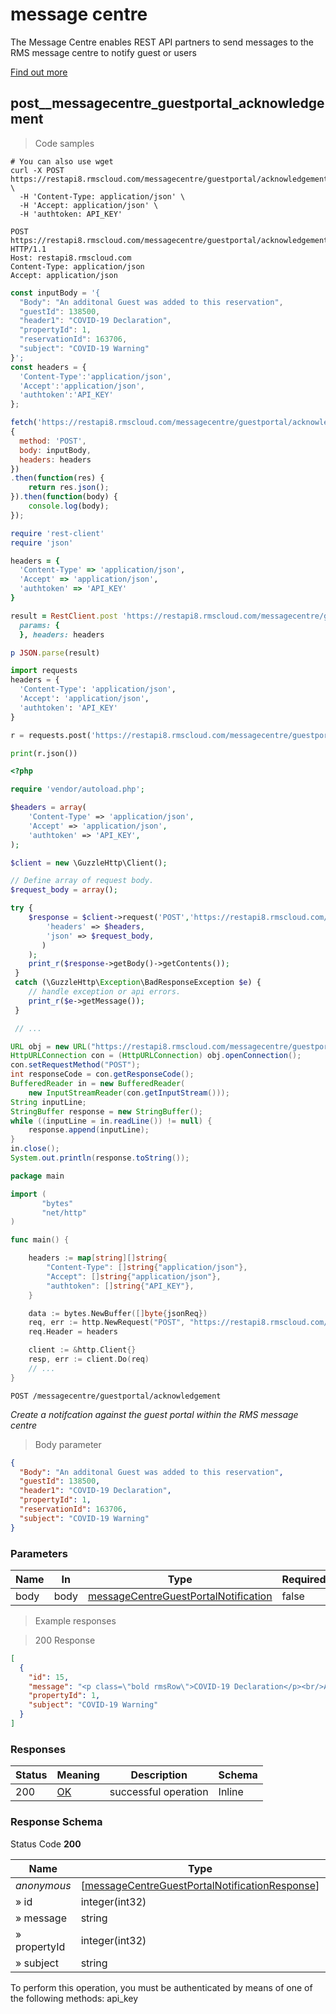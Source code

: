 <h1 id="rms-rest-api-message-centre">message centre</h1>

The Message Centre enables REST API partners to send messages to the RMS message centre to notify guest or users

<a href="https://helpcentre.rmscloud.com/message-centre-info/message-centre">Find out more</a>

## post__messagecentre_guestportal_acknowledgement

> Code samples

```shell
# You can also use wget
curl -X POST https://restapi8.rmscloud.com/messagecentre/guestportal/acknowledgement \
  -H 'Content-Type: application/json' \
  -H 'Accept: application/json' \
  -H 'authtoken: API_KEY'

```

```http
POST https://restapi8.rmscloud.com/messagecentre/guestportal/acknowledgement HTTP/1.1
Host: restapi8.rmscloud.com
Content-Type: application/json
Accept: application/json

```

```javascript
const inputBody = '{
  "Body": "An additonal Guest was added to this reservation",
  "guestId": 138500,
  "header1": "COVID-19 Declaration",
  "propertyId": 1,
  "reservationId": 163706,
  "subject": "COVID-19 Warning"
}';
const headers = {
  'Content-Type':'application/json',
  'Accept':'application/json',
  'authtoken':'API_KEY'
};

fetch('https://restapi8.rmscloud.com/messagecentre/guestportal/acknowledgement',
{
  method: 'POST',
  body: inputBody,
  headers: headers
})
.then(function(res) {
    return res.json();
}).then(function(body) {
    console.log(body);
});

```

```ruby
require 'rest-client'
require 'json'

headers = {
  'Content-Type' => 'application/json',
  'Accept' => 'application/json',
  'authtoken' => 'API_KEY'
}

result = RestClient.post 'https://restapi8.rmscloud.com/messagecentre/guestportal/acknowledgement',
  params: {
  }, headers: headers

p JSON.parse(result)

```

```python
import requests
headers = {
  'Content-Type': 'application/json',
  'Accept': 'application/json',
  'authtoken': 'API_KEY'
}

r = requests.post('https://restapi8.rmscloud.com/messagecentre/guestportal/acknowledgement', headers = headers)

print(r.json())

```

```php
<?php

require 'vendor/autoload.php';

$headers = array(
    'Content-Type' => 'application/json',
    'Accept' => 'application/json',
    'authtoken' => 'API_KEY',
);

$client = new \GuzzleHttp\Client();

// Define array of request body.
$request_body = array();

try {
    $response = $client->request('POST','https://restapi8.rmscloud.com/messagecentre/guestportal/acknowledgement', array(
        'headers' => $headers,
        'json' => $request_body,
       )
    );
    print_r($response->getBody()->getContents());
 }
 catch (\GuzzleHttp\Exception\BadResponseException $e) {
    // handle exception or api errors.
    print_r($e->getMessage());
 }

 // ...

```

```java
URL obj = new URL("https://restapi8.rmscloud.com/messagecentre/guestportal/acknowledgement");
HttpURLConnection con = (HttpURLConnection) obj.openConnection();
con.setRequestMethod("POST");
int responseCode = con.getResponseCode();
BufferedReader in = new BufferedReader(
    new InputStreamReader(con.getInputStream()));
String inputLine;
StringBuffer response = new StringBuffer();
while ((inputLine = in.readLine()) != null) {
    response.append(inputLine);
}
in.close();
System.out.println(response.toString());

```

```go
package main

import (
       "bytes"
       "net/http"
)

func main() {

    headers := map[string][]string{
        "Content-Type": []string{"application/json"},
        "Accept": []string{"application/json"},
        "authtoken": []string{"API_KEY"},
    }

    data := bytes.NewBuffer([]byte{jsonReq})
    req, err := http.NewRequest("POST", "https://restapi8.rmscloud.com/messagecentre/guestportal/acknowledgement", data)
    req.Header = headers

    client := &http.Client{}
    resp, err := client.Do(req)
    // ...
}

```

`POST /messagecentre/guestportal/acknowledgement`

*Create a notifcation against the guest portal within the RMS message centre*

> Body parameter

```json
{
  "Body": "An additonal Guest was added to this reservation",
  "guestId": 138500,
  "header1": "COVID-19 Declaration",
  "propertyId": 1,
  "reservationId": 163706,
  "subject": "COVID-19 Warning"
}
```

<h3 id="post__messagecentre_guestportal_acknowledgement-parameters">Parameters</h3>

|Name|In|Type|Required|Description|
|---|---|---|---|---|
|body|body|[messageCentreGuestPortalNotification](#schemamessagecentreguestportalnotification)|false|none|

> Example responses

> 200 Response

```json
[
  {
    "id": 15,
    "message": "<p class=\"bold rmsRow\">COVID-19 Declaration</p><br/>An additonal Guest was added to this reservation<br/>",
    "propertyId": 1,
    "subject": "COVID-19 Warning"
  }
]
```

<h3 id="post__messagecentre_guestportal_acknowledgement-responses">Responses</h3>

|Status|Meaning|Description|Schema|
|---|---|---|---|
|200|[OK](https://tools.ietf.org/html/rfc7231#section-6.3.1)|successful operation|Inline|

<h3 id="post__messagecentre_guestportal_acknowledgement-responseschema">Response Schema</h3>

Status Code **200**

|Name|Type|Required|Restrictions|Description|
|---|---|---|---|---|
|*anonymous*|[[messageCentreGuestPortalNotificationResponse](#schemamessagecentreguestportalnotificationresponse)]|false|none|none|
|» id|integer(int32)|false|none|none|
|» message|string|false|none|none|
|» propertyId|integer(int32)|false|none|none|
|» subject|string|false|none|none|

<aside class="warning">
To perform this operation, you must be authenticated by means of one of the following methods:
api_key
</aside>

